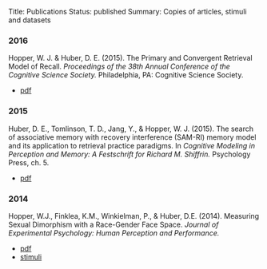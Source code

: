 Title: Publications
Status: published
Summary: Copies of articles, stimuli and datasets

### 2016
Hopper, W. J.  & Huber, D. E. (2015).
The Primary and Convergent Retrieval Model of Recall.
*Proceedings of the 38th Annual Conference of the Cognitive Science Society.* Philadelphia, PA: Cognitive Science Society.

-   [pdf]({filename}/pub/PCR_CogSci2016.pdf)

### 2015
Huber, D. E., Tomlinson, T. D., Jang, Y., & Hopper, W. J. (2015).
The search of associative memory with recovery interference (SAM-RI) memory model and its application to retrieval practice paradigms.
In *Cognitive Modeling in Perception and Memory: A Festschrift for Richard M. Shiffrin.* Psychology Press, ch. 5.

-   [pdf]({filename}/pub/huber_shiffrin_festschrift.pdf)

### 2014

Hopper, W.J., Finklea, K.M., Winkielman, P., & Huber, D.E. (2014).
Measuring Sexual Dimorphism with a Race-Gender Face Space.
*Journal of Experimental Psychology: Human Perception and Performance.*

-   [pdf]({filename}/pub/2014facespace.pdf)
-   [stimuli]({filename}/pub/faces.zip)
